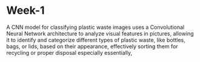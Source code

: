 # Week-1
A CNN model for classifying plastic waste images uses a Convolutional Neural Network architecture to analyze visual features in pictures, allowing it to identify and categorize different types of plastic waste, like bottles, bags, or lids, based on their appearance, effectively sorting them for recycling or proper disposal especially essentially, 
